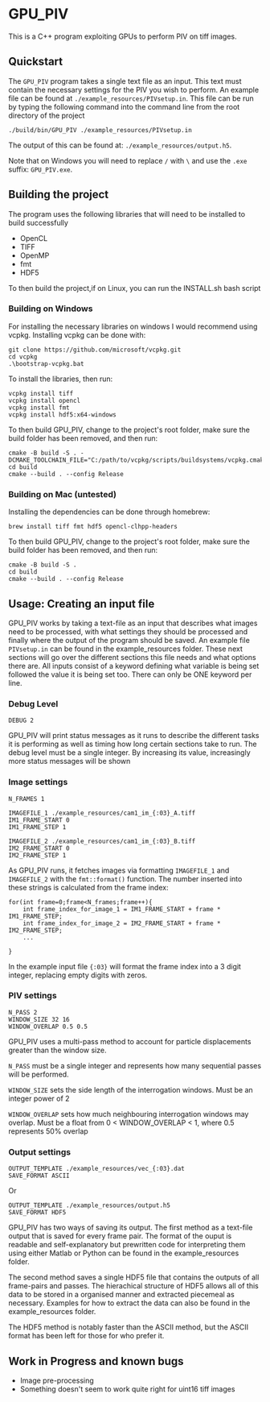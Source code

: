 # GPU_PIV
This is a C++ program exploiting GPUs to perform PIV on tiff images.

## Quickstart
The `GPU_PIV` program takes a single text file as an input. This text must contain the necessary settings for the PIV you wish to perform.
An example file can be found at `./example_resources/PIVsetup.in`. This file can be run by typing the following command into the command line from the root directory of the project

```
./build/bin/GPU_PIV ./example_resources/PIVsetup.in
```
The output of this can be found at: `./example_resources/output.h5`. 

Note that on Windows you will need to replace `/` with `\` and use the `.exe` suffix: `GPU_PIV.exe`.


## Building the project
The program uses the following libraries that will need to be installed to build successfully
* OpenCL
* TIFF
* OpenMP
* fmt
* HDF5

To then build the project,if on Linux, you can run the INSTALL.sh bash script

### Building on Windows
For installing the necessary libraries on windows I would recommend using vcpkg.
Installing vcpkg can be done with:
```
git clone https://github.com/microsoft/vcpkg.git
cd vcpkg
.\bootstrap-vcpkg.bat
```
To install the libraries, then run:
```
vcpkg install tiff
vcpkg install opencl
vcpkg install fmt
vcpkg install hdf5:x64-windows
```
To then build GPU_PIV, change to the project's root folder, make sure the build folder has been removed, and then run:
```
cmake -B build -S . -DCMAKE_TOOLCHAIN_FILE="C:/path/to/vcpkg/scripts/buildsystems/vcpkg.cmake"
cd build 
cmake --build . --config Release
```

### Building on Mac (untested)
Installing the dependencies can be done through homebrew:
```
brew install tiff fmt hdf5 opencl-clhpp-headers
```

To then build GPU_PIV, change to the project's root folder, make sure the build folder has been removed, and then run:
```
cmake -B build -S .
cd build
cmake --build . --config Release
```



## Usage: Creating an input file

GPU_PIV works by taking a text-file as an input that describes what images need to be processed, with what settings they should be processed and finally where the output of the program should be saved. An example file `PIVsetup.in` can be found in the example_resources folder. These next sections will go over the different sections this file needs and what options there are. All inputs consist of a keyword defining what variable is being set followed the value it is being set too. There can only be ONE keyword per line.

### Debug Level

```
DEBUG 2
```

GPU_PIV will print status messages as it runs to describe the different tasks it is performing as well as timing how long certain sections take to run. The debug level must be a single integer. By increasing its value, increasingly more status messages will be shown

### Image settings

```
N_FRAMES 1

IMAGEFILE_1 ./example_resources/cam1_im_{:03}_A.tiff
IM1_FRAME_START 0
IM1_FRAME_STEP 1

IMAGEFILE_2 ./example_resources/cam1_im_{:03}_B.tiff
IM2_FRAME_START 0
IM2_FRAME_STEP 1
```

As GPU_PIV runs, it fetches images via formatting `IMAGEFILE_1` and `IMAGEFILE_2` with the `fmt::format()` function. The number inserted into these strings is calculated from the frame index:
```
for(int frame=0;frame<N_frames;frame++){
    int frame_index_for_image_1 = IM1_FRAME_START + frame * IM1_FRAME_STEP;
    int frame_index_for_image_2 = IM2_FRAME_START + frame * IM2_FRAME_STEP;
    ...
    
}
```

In the example input file `{:03}` will format the frame index into a 3 digit integer, replacing empty digits with zeros.


### PIV settings
```
N_PASS 2
WINDOW_SIZE 32 16
WINDOW_OVERLAP 0.5 0.5
```

GPU_PIV uses a multi-pass method to account for particle displacements greater than the window size. 

`N_PASS` must be a single integer and represents how many sequential passes will be performed.

`WINDOW_SIZE` sets the side length of the interrogation windows. Must be an integer power of 2

`WINDOW_OVERLAP` sets how much neighbouring interrogation windows may overlap. Must be a float from 0 < WINDOW_OVERLAP < 1, where 0.5 represents 50% overlap

### Output settings
```
OUTPUT_TEMPLATE ./example_resources/vec_{:03}.dat
SAVE_FORMAT ASCII
```
Or
```
OUTPUT_TEMPLATE ./example_resources/output.h5
SAVE_FORMAT HDF5
```

GPU_PIV has two ways of saving its output. The first method as a text-file output that is saved for every frame pair. The format of the ouput is readable and self-explanatory but prewritten code for interpreting them using either Matlab or Python can be found in the example_resources folder.

The second method saves a single HDF5 file that contains the outputs of all frame-pairs and passes. The hierachical structure of HDF5 allows all of this data to be stored in a organised manner and extracted piecemeal as necessary. Examples for how to extract the data can also be found in the example_resources folder.

The HDF5 method is notably faster than the ASCII method, but the ASCII format has been left for those for who prefer it.


## Work in Progress and known bugs
* Image pre-processing
* Something doesn't seem to work quite right for uint16 tiff images

